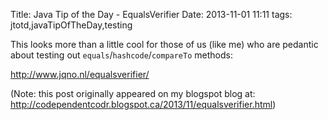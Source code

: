 Title: Java Tip of the Day - EqualsVerifier
Date: 2013-11-01 11:11
tags: jtotd,javaTipOfTheDay,testing

This looks more than a little cool for those of us (like me) who are pedantic about testing out
`equals`/`hashcode`/`compareTo` methods:

<http://www.jqno.nl/equalsverifier/>

(Note: this post originally appeared on my blogspot blog at: <http://codependentcodr.blogspot.ca/2013/11/equalsverifier.html>)
